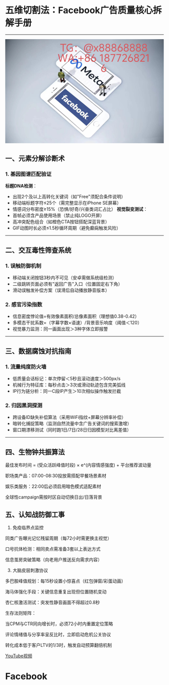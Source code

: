 # 五维切割法：Facebook广告质量核心拆解手册
---
![替代文字](93a3c1560684534eb17a3aac0182183.jpg)
## 一、元素分解诊断术
### 1. 基因图谱匹配验证
**标题DNA检测**：
- 出现2个及以上高转化关键词（如"Free"须配合条件说明）
- 移动端标题字符≤25个（需完整显示在iPhone SE屏幕）
- 情感词分布密度≥15%（恐惧/好奇/兴奋类词汇占比）
**视觉裂变测试**：
- 首帧必须含产品使用场景（禁止纯LOGO开屏）
- 高冲突配色组合（如橙色CTA按钮搭配深蓝背景）
- GIF动图时长必须≤1.5秒循环周期（避免癫痫触发风险）
---
## 二、交互毒性筛查系统
### 1. 误触防御机制
- 移动端关闭按钮3秒内不可见（安卓需做系统级检测）
- 二级跳转页面必须有"返回广告"入口（位置固定右下角）
- 滑动误触发补偿方案（误滑后自动播放静音版本）
### 2. 感官污染指数
- 信息密度悖论值=有效像素面积/总像素面积（理想值0.38-0.42）
- 多模态干扰系数=（字幕字数×语速）/背景音乐响度（阈值＜120）
- 视觉暴力监测：同一画面出现＞3种字体立即报警
---
## 三、数据腐蚀对抗指南
### 1. 流量纯度防火墙
- 低质量会话标记：单次停留＜5秒且滚动速度＞500px/s
- 机械行为特征库：每秒点击＞3次或滑动轨迹包含完美弧线
- IP行为链分析：同一C段IP产生＞10次相似操作触发拦截
### 2. 归因黑洞探测
- 跨设备ID缺失补偿算法（采用WiFi指纹+屏幕分辨率补偿）
- 暗转化捕捉策略（监测自然流量中含广告关键词的搜索激增）
- 窗口期漂移测试（同时跑1日/7日/28日归因模型对比离差值）
---
## 四、生物钟共振算法

最佳发布时间 = (受众活跃峰值时段) × e^(内容情感强度) + 平台推荐波动量

职场类产品：07:00-08:30投放需搭配早餐场景素材

娱乐类服务：22:00后必须启用暗色模式适配素材

全球性campaign需按时区自动切换日出/日落背景

五、认知战防御工事
---
1. 免疫临界点监控

同类广告曝光记忆残留周期（每72小时需更换主视觉）

口号抗体检测：相同卖点需准备3套以上表达方式

信息茧房突破策略（向老用户推送反向需求内容）

3. 大脑皮层刺激协议
   
多巴胺峰值规划：每15秒设置小惊喜点（红包弹窗/彩蛋动画）

海马体强化手段：关键信息重复出现但位置随机变动

杏仁核激活测试：突发性静音画面不得超过0.8秒

生存法则矩阵：

当CPM与CTR同向增长时，必须72小时内重置定位策略

评论情绪值与分享率呈反比时，立即启动危机公关协议

转化成本低于客户LTV的1/3时，触发自动预算翻倍机制

[YouTube视频](https://youtube.com/shorts/rtBfWXzaC5c?feature=share)
# Facebook
